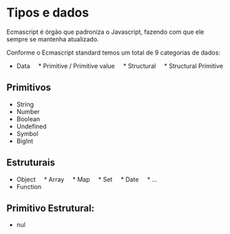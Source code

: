 # Tipos e dados

Ecmascript é órgão que padroniza o Javascript, fazendo com que ele sempre se mantenha atualizado.


Conforme o Ecmascript standard temos um total de 9 categorias de dados:

* Data 
    * Primitive / Primitive value
    * Structural
    * Structural Primitive

## Primitivos

* String
* Number
* Boolean
* Undefined
* Symbol
* BigInt

## Estruturais

* Object
    * Array
    * Map
    * Set
    * Date
    * ...
* Function
## Primitivo Estrutural:

* nul
